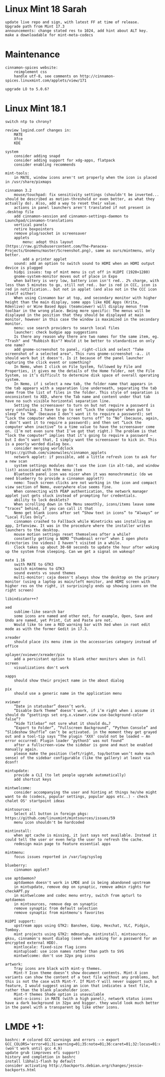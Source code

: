 Linux Mint 18 Sarah
===================

    update live repo and sign, with latest FF at time of release.
    Upgrade path from Mint 17.3
    announcements: change stated res to 1024, add hint about ALT key.
    make a downloadable for mint-meta-codecs

Maintenance
===========

    cinnamon-spices website:
        reimplement css
        handle utf-8, see comments on http://cinnamon-spices.linuxmint.com/applets/view/171

    upgrade LO to 5.0.6?

Linux Mint 18.1
===============

    switch ntp to chrony?

    review logind.conf changes in:
        MATE
        Xfce
        KDE

    system
        consider adding snapd
        consider adding support for xdg-apps, flatpack
        consider enabling recommends

    mint-tools:
        in MATE, window icons aren't set properly when the icon is placed in /usr/share/pixmaps

    cinnamon 3.2
        mouse/touchpad: fix sensitivity settings (shouldn't be inverted... should be described as motion-threshold or even better, as what they actually do). Also, add a way to reset their value.
        actions in panel launchers aren't translated if not present in .desktop file
        add cinnamon-session and cinnamon-settings-daemon to Launchpad/cinnamon-translations
        vertical panels
        retire boxpointers
        remove plug/socket in screensaver
        applets
            menu: adopt this layout (https://raw.githubusercontent.com/The-Panacea-Projects/Gnomenu/master/Screenshot.png), same as ours/mintmenu, only better.
            add a printer applet
        sound: add an option to switch sound to HDMI when an HDMI output device is plugged
        hidpi issues: top of mint menu is cut off in HiDPI (1920×1280)
        gnome-system-monitor moves out of place in Expo
        when battery is very low, battery icon isn't red.. 2% charge, with less than 5 minutes to go, still not red.. bar is red in CCC, icon is red in notification.. but not in applet (and also not in the CCC icon itself either)
        When using Cinnamon bar at top, and secondary monitor with higher height than the main display, some apps like KDE Apps (Krita, Kdenlive) or Wine Based Apps (teamviewer) will display menus from toolbar in the wrong place. Being more specific: The menus will be displayed in the position that they should be displayed at main monitor, however in this case the window is maximized in the secondary monitor.
        menu: use search providers to search local files
        launcher: check budgie app suggestions
        Is there any reason why there are two names for the same item, eg. "Trash" and "Rubbish Bin"? Would it be better to standardise on only one name?
        add gnome-screenshot to panel, right-click and select "Take screenshot of a selected area". This runs gnome-screenshot -a.. it should work but it doesn't. Is it because of the panel launcher capturing the click event or something?
        In Nemo, when I click on File System, followed by File and Properties, it gives me the details of the Home folder, not the File System, so it’s difficult to determine disk space of overall operating system. 
        In Nemo, if i select a new tab, the folder name that appears in the tab appears with a separation line underneath, separating the tab name from the list of files in the folder. This style of separation is onconsistent to XED, where the Tab name and content under that tab have no such visible horizontal separation line.
        Setting the screensaver to turn on but not require a password is very confusing. I have to go to set “Lock the computer when put to sleep” to “No” (because I don’t want it to require a password); set “Lock the computer when the screen turns off” to “No” (because, again, I don’t want it to require a password); and then set “Lock the computer when inactive” to a time value to have the screensaver come on. (I’m not even sure that I’ve got that right.) The problem is that “lock the computer” implies that it’s going to require a password — but I don’t want that, I simply want the screensaver to kick in. This is a poorly worded dialog box.
        consider merging worldclock https://github.com/simonwiles/cinnamon_applets
        network applet: if possible, add a little refresh icon to ask for a new scan
        system settings modules don't use the icon (in alt-tab, and window list) associated with the menu item
        Bluetooth panel icon was nicer when it was monochromatic (do we need blueberry to provide a cinnamon applet?)
        nemo: Touch screen clicks are not working in the icon and compact view section of Nemo, everywhere else seems fine.
        When connecting with PEAP authentication, the network manager applet just gets stuck instead of prompting for credentials.
        ability to lock desklets?
        When scrolling down in the Menu smoothly, icons/items leave some “traces” behind, if you can call it that
        Nemo get blank icons after set “Show text in icons” to “Always” or “Local Files Only”.
        cinnamon crashed to Fallback while Winetricks was installing an app, Irfanview. It was in the procedure where the installer writes launchers to the desktop.
        mouse motion settings reset themselves after a while?
        constantly getting a NEMO “thumbnail error” when I open photo directories (no videos) I haven’t visited in a while.
        Clock takes up about 30-60 seconds to update the hour after waking up the system from sleeping. Can we get a signal on wakeup?

    mate 1.16
        swith MATE to GTK3
        switch mintmenu to GTK3
        sound events vs sound themes
        multi-monitor: caja doesn't always show the desktop on the primary monitor (using a laptop as main/left monitor, and HDMI screen with higher res on the right, it surprisingly ends up showing icons on the right screen)

    libindicator++?

    xed
        sublime-like search bar
        some icons are named and other not, for example, Open, Save and Undo are named, yet Print, Cut and Paste are not.
        Would like to see a RED warning bar with Xed when in root edit mode as with the former Gedit in 17.3.

    xreader
        should place its menu item in the accessories category instead of office

    xplayer/xviewer/xreader/pix
        add a persistant option to blank other monitors when in full screen
        visualizations don't work

    xapps
        should show their project name in the about dialog

    pix
        should use a generic name in the application menu

    xviewer
        “Date in statusbar” doesn’t work.
        “Disable Dark Theme” doesn’t work, if i’m right when i assume it should do “gsettings set org.x.viewer.view use-background-color false”?
        “Hide Titlebar” not sure what it should do…?
        “Export to Folder”, “Fullscreen Background”, “Python Console” and “Slideshow Shuffle” can’t be activated. in the moment they get grayed out and a tool-tip says “The plugin ‘XXX’ could not be loaded – An error occurred: Plugin loader ‘python3’ was not found”
        after a fullscreen-view the sidebar is gone and must be enabled manually again.
        please make the position (left/right, top/bottom won’t make much sense) of the sidebar configurable (like the gallery) at least via dconf!

    mintupdate:
        provide a CLI (to let people upgrade automatically)
        add shortcut keys

    mintwelcome:
        consider accompanying the user and hinting at things he/she might want to do (codecs, popular settings, popular apps etc..) - check chalet OS' startpoint ideas

    mintsources:
        Select all button in foreign pkgs: https://github.com/linuxmint/mintsources/issues/59
        menu icon shouldn't be hardcoded

    mintinstall:
        when apt cache is missing, it just says not available. Instead it could tell the user or even help the user to refresh the cache.
        redesign main page to feature essential apps

    mintmenu:
        focus issues reported in /var/log/syslog

    blueberry:
        cinnamon applet?

    use aptdaemon?
        aptdaemon doesn't work in LMDE and is being abandoned upstream
        in mintupdate, remove dep on synaptic, remove admin rights for checkAPT.py
        in mintwelcome and codec menu entry, switch from apturl to aptdaemon
        in mintsources, remove dep on synaptic
        remove synaptic from default selection
        remove synaptic from mintmenu's favorites

    HiDPI support:
        upstream apps using GTK2: Banshee, Gimp, Hexchat, VLC, Pidgin, Tomboy.
        mint projects using GTK2: mdmsetup, mintinstall, mintsources, gksu, cinnamon's mount dialog (seen when asking for a password for an encrypted external HDD).
        mintlocale: fixed-size flag icons
        mintupload: use icon names rather than path to SVG
        mintwelcome: don't use 32px png icons

    artwork:
        Tray icons are black with mint-y themes.
        Mint-Y Icon theme doesn’t show document contents. Mint-X icon variants can show the content of a text file without any problems, but this is not the case with Mint-Y. If Mint-Y will never support such a feature, I would suggest using an icon that indicates a text file, rather than the blank placeholder icon.
        Mint-Y themes Shade option is unavailable
        mint-x-icons: in MATE (with a high panel), network status icons have a dark background in 32px and bigger. they would look much better in the panel with a transparent bg like other icons.


LMDE +1:
=========

    bashrc: # colored GCC warnings and errors --> export GCC_COLORS='error=01;31:warning=01;35:note=01;36:caret=01;32:locus=01:quote=01' (won't work until gcc 4.9)
    update grub (improves efi support)
    history and completion in bashrc
    install libhal1-flash by default
    consider activating http://backports.debian.org/changes/jessie-backports.html
